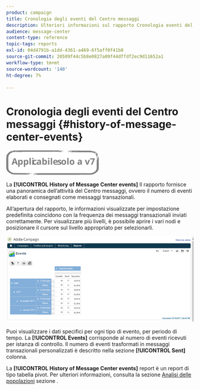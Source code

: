 ```yaml
---
product: campaign
title: Cronologia degli eventi del Centro messaggi
description: Ulteriori informazioni sul rapporto Cronologia eventi del Centro messaggi .
audience: message-center
content-type: reference
topic-tags: reports
exl-id: 04d4791b-a1dd-4361-a469-6f5aff0f41b8
source-git-commit: 20509f44c5b8e0827a09f44dffdf2ec9d11652a1
workflow-type: tm+mt
source-wordcount: '140'
ht-degree: 7%

---
```


# Cronologia degli eventi del Centro messaggi {#history-of-message-center-events}

![](../../assets/v7-only.svg)

La **[!UICONTROL History of Message Center events]** Il rapporto fornisce una panoramica dell’attività del Centro messaggi, ovvero il numero di eventi elaborati e consegnati come messaggi transazionali.

All’apertura del rapporto, le informazioni visualizzate per impostazione predefinita coincidono con la frequenza dei messaggi transazionali inviati correttamente. Per visualizzare più livelli, è possibile aprire i vari nodi e posizionare il cursore sul livello appropriato per selezionarli.

![](assets/messagecenter_reporting_001.png)

Puoi visualizzare i dati specifici per ogni tipo di evento, per periodo di tempo. La **[!UICONTROL Events]** corrisponde al numero di eventi ricevuti per istanza di controllo. Il numero di eventi trasformati in messaggi transazionali personalizzati è descritto nella sezione **[!UICONTROL Sent]** colonna.

La **[!UICONTROL History of Message Center events]** report è un report di tipo tabella pivot. Per ulteriori informazioni, consulta la sezione [Analisi delle popolazioni](../../reporting/using/about-descriptive-analysis.md) sezione .
